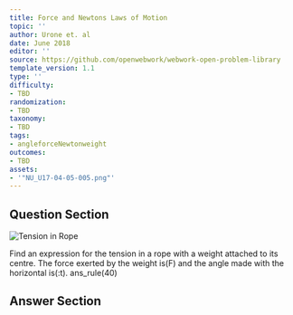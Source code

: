```yaml
---
title: Force and Newtons Laws of Motion
topic: ''
author: Urone et. al
date: June 2018
editor: ''
source: https://github.com/openwebwork/webwork-open-problem-library
template_version: 1.1
type: ''
difficulty:
- TBD
randomization:
- TBD
taxonomy:
- TBD
tags:
- angleforceNewtonweight
outcomes:
- TBD
assets:
- '"NU_U17-04-05-005.png"'
---
```


## Question Section 

![Tension in Rope]("NU_U17-04-05-005.png")

Find an expression for the tension in a rope with a weight attached to its centre. The force exerted by the weight is(F) and the angle made with the horizontal is(:t).
ans_rule(40)



## Answer Section

